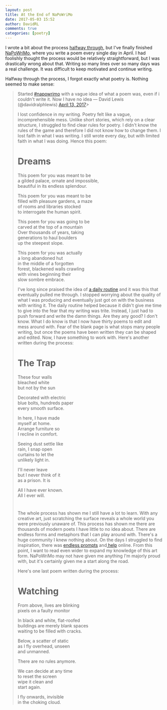 ```yaml
---  
layout: post  
title: At the End of NaPoWriMo  
date: 2017-05-03 15:52  
author: DavidRL  
comments: true  
categories: [poetry]  
---  
```

I wrote a bit about the process <a href="/napowrimo-halfway-through/">halfway through</a>, but I've finally finished <a href="http://www.napowrimo.net/">NaPoWriMo</a>, where you write a poem every single day in April. I had foolishly thought the process would be relatively straightforward, but I was drastically wrong about that. Writing so many lines over so many days was a real challenge. It was difficult to keep motivated and continue writing.  

Halfway through the process, I forgot exactly what poetry is. Nothing seemed to make sense:  

<blockquote class="twitter-tweet" data-lang="en">  
<p dir="ltr" lang="en">Started <a href="https://twitter.com/hashtag/napowrimo?src=hash">#napowrimo</a> with a vague idea of what a poem was, even if i couldn't write it. Now I have no idea  
— David Lewis (@davidralphlewis) <a href="https://twitter.com/davidralphlewis/status/852614457712926726">April 13, 2017</a>>  

<script async src="//platform.twitter.com/widgets.js" charset="utf-8"></script>  
I lost confidence in my writing. Poetry felt like a vague, incomprehensible mess. Unlike short stories, which rely on a clear structure, I struggled to find clear rules for poetry. I didn't know the rules of the game and therefore I did not know how to change them. I lost faith in what I was writing. I still wrote every day, but with limited faith in what I was doing. Hence this poem:  

<!--more-->  

<h1>Dreams</h1>  

This poem for you was meant to be  
a gilded palace, ornate and impossible,  
beautiful in its endless splendour.  

This poem for you was meant to be  
filled with pleasure gardens, a maze  
of rooms and libraries stocked  
to interrogate the human spirit.  

This poem for you was going to be  
carved at the top of a mountain  
Over thousands of years, taking  
generations to haul boulders  
up the steepest slope.  

This poem for you was actually  
a long abandoned hut  
in the middle of a forgotten  
forest, blackened walls crawling  
with vines beginning their  
slow sombre embrace.  

I've long since praised the idea of <a href="/the-importance-of-a-creative-routine/">a daily routine</a> and it was this that eventually pulled me through. I stopped worrying about the quality of what I was producing and eventually just got on with the business with writing it. The daily routine helped because it didn't give me time to give into the fear that my writing was trite. Instead, I just had to push forward and write the damn things. Are they any good? I don't know. What I do know is that I now have thirty poems to edit and mess around with. Fear of the blank page is what stops many people writing, but once the poems have been written they can be shaped and edited. Now, I have something to work with. Here's another written during the process:  

<h1>The Trap</h1>  

These four walls  
bleached white  
but not by the sun  

Decorated with electric  
blue bolts, hundreds paper  
every smooth surface.  

In here, I have made  
myself at home.  
Arrange furniture so  
I recline in comfort.  

Seeing dust settle like  
rain, I snap open  
curtains to let the  
unlikely light in.  

I'll never leave  
but I never think of it  
as a prison. It is  

All I have ever known.  
All I ever will.  

<h1></h1>  

The whole process has shown me I still have a lot to learn. With any creative art, just scratching the surface reveals a whole world you were previously unaware of. This process has shown me there are thousands of modern poets I have little to no idea about. There are endless forms and metaphors that I can play around with. There's a huge community I knew nothing about. On the days I struggled to find inspiration, there was <a href="http://vagabondly.tumblr.com/post/158973397731/a-source-of-prompts-prompt-listings-for">endless prompts</a> and<a href="https://belljarblog.wordpress.com/2017/04/19/naporemo-19-plus-ca-change/"> help</a> online. From this point, I want to read even wider to expand my knowledge of this art form. NaPoWriMo may not have given me anything I'm majorly proud with, but it's certainly given me a start along the road.  

Here's one last poem written during the process:  

<h1>Watching</h1>  

From above, lives are blinking  
pixels on a faulty monitor  

In black and white, flat-roofed  
buildings are merely blank spaces  
waiting to be filled with cracks.  

Below, a scatter of static  
as I fly overhead, unseen  
and unmanned.  

There are no rules anymore.  

We can decide at any time  
to reset the screen  
wipe it clean and  
start again.  

I fly onwards, invisible  
in the choking cloud.  
